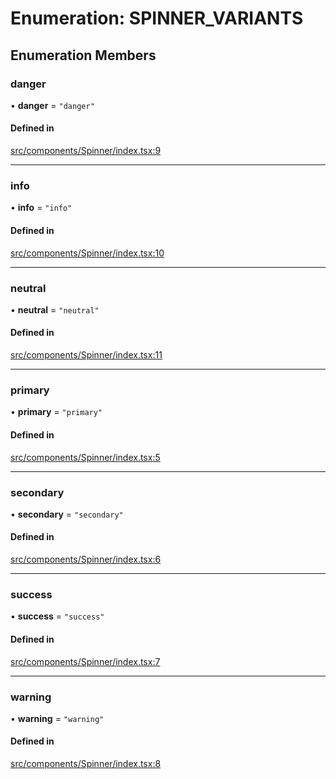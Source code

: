 # Enumeration: SPINNER\_VARIANTS

## Enumeration Members

### danger

• **danger** = ``"danger"``

#### Defined in

[src/components/Spinner/index.tsx:9](https://github.com/emranffl/next-core-ui/blob/7c46585/src/components/Spinner/index.tsx#L9)

___

### info

• **info** = ``"info"``

#### Defined in

[src/components/Spinner/index.tsx:10](https://github.com/emranffl/next-core-ui/blob/7c46585/src/components/Spinner/index.tsx#L10)

___

### neutral

• **neutral** = ``"neutral"``

#### Defined in

[src/components/Spinner/index.tsx:11](https://github.com/emranffl/next-core-ui/blob/7c46585/src/components/Spinner/index.tsx#L11)

___

### primary

• **primary** = ``"primary"``

#### Defined in

[src/components/Spinner/index.tsx:5](https://github.com/emranffl/next-core-ui/blob/7c46585/src/components/Spinner/index.tsx#L5)

___

### secondary

• **secondary** = ``"secondary"``

#### Defined in

[src/components/Spinner/index.tsx:6](https://github.com/emranffl/next-core-ui/blob/7c46585/src/components/Spinner/index.tsx#L6)

___

### success

• **success** = ``"success"``

#### Defined in

[src/components/Spinner/index.tsx:7](https://github.com/emranffl/next-core-ui/blob/7c46585/src/components/Spinner/index.tsx#L7)

___

### warning

• **warning** = ``"warning"``

#### Defined in

[src/components/Spinner/index.tsx:8](https://github.com/emranffl/next-core-ui/blob/7c46585/src/components/Spinner/index.tsx#L8)
